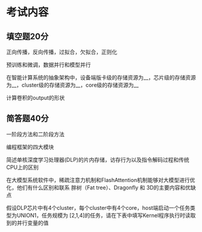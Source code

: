 # 考试内容

## 填空题20分

正向传播，反向传播，过拟合，欠拟合，正则化

预训练和微调，数据并行和模型并行

在智能计算系统的抽象架构中，设备端版卡级的存储资源为__，芯片级的存储资源为__，cluster级的存储资源为__，core级的存储资源为__

计算卷积的output的形状

## 简答题40分

一阶段方法和二阶段方法

编程框架的四大模块

简述单核深度学习处理器(DLP)的片内存储，访存行为以及指令解码过程和传统CPU上的区别

在大模型系统软件中，稀疏注意力机制和FlashAttention机制能够对大模型进行优化，他们有什么区别和联系
胖树（Fat tree）、Dragonfly 和 3D的主要内容和优缺点

假设DLP芯片中有4个cluster，每个cluster中有4个core，host端启动一个任务类型为UNION1，任务规模为 [2,1,4]的任务，请在下表中填写Kernel程序执行时读取到的并行变量的值
